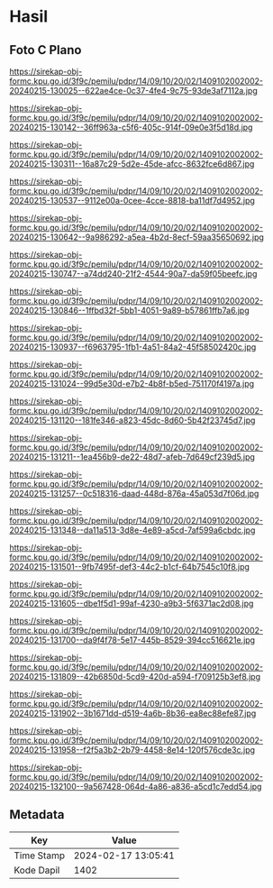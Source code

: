 # Hasil

## Foto C Plano

https://sirekap-obj-formc.kpu.go.id/3f9c/pemilu/pdpr/14/09/10/20/02/1409102002002-20240215-130025--622ae4ce-0c37-4fe4-9c75-93de3af7112a.jpg

https://sirekap-obj-formc.kpu.go.id/3f9c/pemilu/pdpr/14/09/10/20/02/1409102002002-20240215-130142--36ff963a-c5f6-405c-914f-09e0e3f5d18d.jpg

https://sirekap-obj-formc.kpu.go.id/3f9c/pemilu/pdpr/14/09/10/20/02/1409102002002-20240215-130311--16a87c29-5d2e-45de-afcc-8632fce6d867.jpg

https://sirekap-obj-formc.kpu.go.id/3f9c/pemilu/pdpr/14/09/10/20/02/1409102002002-20240215-130537--9112e00a-0cee-4cce-8818-ba11df7d4952.jpg

https://sirekap-obj-formc.kpu.go.id/3f9c/pemilu/pdpr/14/09/10/20/02/1409102002002-20240215-130642--9a986292-a5ea-4b2d-8ecf-59aa35650692.jpg

https://sirekap-obj-formc.kpu.go.id/3f9c/pemilu/pdpr/14/09/10/20/02/1409102002002-20240215-130747--a74dd240-21f2-4544-90a7-da59f05beefc.jpg

https://sirekap-obj-formc.kpu.go.id/3f9c/pemilu/pdpr/14/09/10/20/02/1409102002002-20240215-130846--1ffbd32f-5bb1-4051-9a89-b57861ffb7a6.jpg

https://sirekap-obj-formc.kpu.go.id/3f9c/pemilu/pdpr/14/09/10/20/02/1409102002002-20240215-130937--f6963795-1fb1-4a51-84a2-45f58502420c.jpg

https://sirekap-obj-formc.kpu.go.id/3f9c/pemilu/pdpr/14/09/10/20/02/1409102002002-20240215-131024--99d5e30d-e7b2-4b8f-b5ed-751170f4197a.jpg

https://sirekap-obj-formc.kpu.go.id/3f9c/pemilu/pdpr/14/09/10/20/02/1409102002002-20240215-131120--181fe346-a823-45dc-8d60-5b42f23745d7.jpg

https://sirekap-obj-formc.kpu.go.id/3f9c/pemilu/pdpr/14/09/10/20/02/1409102002002-20240215-131211--1ea456b9-de22-48d7-afeb-7d649cf239d5.jpg

https://sirekap-obj-formc.kpu.go.id/3f9c/pemilu/pdpr/14/09/10/20/02/1409102002002-20240215-131257--0c518316-daad-448d-876a-45a053d7f06d.jpg

https://sirekap-obj-formc.kpu.go.id/3f9c/pemilu/pdpr/14/09/10/20/02/1409102002002-20240215-131348--da11a513-3d8e-4e89-a5cd-7af599a6cbdc.jpg

https://sirekap-obj-formc.kpu.go.id/3f9c/pemilu/pdpr/14/09/10/20/02/1409102002002-20240215-131501--9fb7495f-def3-44c2-b1cf-64b7545c10f8.jpg

https://sirekap-obj-formc.kpu.go.id/3f9c/pemilu/pdpr/14/09/10/20/02/1409102002002-20240215-131605--dbe1f5d1-99af-4230-a9b3-5f6371ac2d08.jpg

https://sirekap-obj-formc.kpu.go.id/3f9c/pemilu/pdpr/14/09/10/20/02/1409102002002-20240215-131700--da9f4f78-5e17-445b-8529-394cc516621e.jpg

https://sirekap-obj-formc.kpu.go.id/3f9c/pemilu/pdpr/14/09/10/20/02/1409102002002-20240215-131809--42b6850d-5cd9-420d-a594-f709125b3ef8.jpg

https://sirekap-obj-formc.kpu.go.id/3f9c/pemilu/pdpr/14/09/10/20/02/1409102002002-20240215-131902--3b1671dd-d519-4a6b-8b36-ea8ec88efe87.jpg

https://sirekap-obj-formc.kpu.go.id/3f9c/pemilu/pdpr/14/09/10/20/02/1409102002002-20240215-131958--f2f5a3b2-2b79-4458-8e14-120f576cde3c.jpg

https://sirekap-obj-formc.kpu.go.id/3f9c/pemilu/pdpr/14/09/10/20/02/1409102002002-20240215-132100--9a567428-064d-4a86-a836-a5cd1c7edd54.jpg


## Metadata

| Key        | Value               |
| ---------- | ------------------- |
| Time Stamp | 2024-02-17 13:05:41 |
| Kode Dapil | 1402                |



